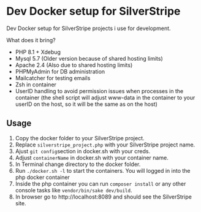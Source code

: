 # Dev Docker setup for SilverStripe
Dev Docker setup for SilverStripe projects i use for development.

What does it bring?

- PHP 8.1 + Xdebug
- Mysql 5.7 (Older version because of shared hosting limits)
- Apache 2.4 (Also due to shared hosting limits)
- PHPMyAdmin for DB administration
- Mailcatcher for testing emails
- Zsh in container
- UserID handling to avoid permission issues when processes in the container 
  (the shell script will adjust www-data in the container to your userID on the host, so it will be the same as on the host)


## Usage

1. Copy the docker folder to your SilverStripe project.
2. Replace `silverstripe_project.php` with your SilverStripe project name.
3. Ajust `git config`section in docker.sh with your creds.
4. Adjust `containerName` in docker.sh with your container name.
5. In Terminal change directory to the docker folder.
6. Run `./docker.sh -l` to start the containers. You will logged in into the php docker container
7. Inside the php container you can run `composer install` or any other console tasks like `vendor/bin/sake dev/build`.
8. In browser go to http://localhost:8089 and should see the SilverStripe site.
